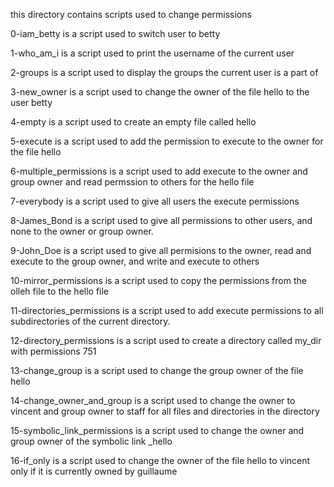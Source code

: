 this directory contains scripts used to change permissions

0-iam_betty is a script used to switch user to betty

1-who_am_i is a script used to print the username of the current user

2-groups is a script used to display the groups the current user is a part of

3-new_owner is a script used to change the owner of the file hello to the user betty

4-empty is a script used to create an empty file called hello

5-execute is a script used to add the permission to execute to the owner for the file hello

6-multiple_permissions is a script used to add execute to the owner and group owner and read permssion to others for the hello file

7-everybody is a script used to give all users the execute permissions

8-James_Bond is a script used to give all permissions to other users, and none to the owner or group owner.

9-John_Doe is a script used to give all permisions to the owner, read and execute to the group owner, and write and execute to others

10-mirror_permissions is a script used to copy the permissions from the olleh file to the hello file

11-directories_permissions is a script used to add execute permissions to all subdirectories of the current directory.

12-directory_permissions is a script used to create a directory called my_dir with permissions 751

13-change_group is a script used to change the group owner of the file hello

14-change_owner_and_group is a script used to change the owner to vincent and group owner to staff for all files and directories in the directory

15-symbolic_link_permissions is a script used to change the owner and group owner of the symbolic link _hello

16-if_only is a script used to change the owner of the file hello to vincent only if it is currently owned by guillaume